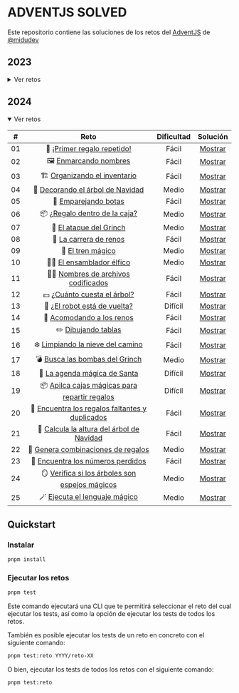 # ADVENTJS SOLVED

Este repositorio contiene las soluciones de los retos del [AdventJS](https://adventjs.dev) de [@midudev](https://twitter.com/midudev)

## 2023

<details>

<summary>Ver retos</summary>

|  #  |                             Reto                             | Dificultad |              Solución               |
| :-: | :----------------------------------------------------------: | :--------: | :---------------------------------: |
| 01  |    🎁 [¡Primer regalo repetido!](2023/reto-01/README.md)     |   Fácil    | [Mostrar](2023/reto-01/solution.ts) |
| 02  |  🏭️ [Ponemos en marcha la fábrica](2023/reto-02/README.md)  |   Fácil    | [Mostrar](2023/reto-02/solution.ts) |
| 03  |        😏 [El elfo travieso](2023/reto-03/README.md)         |   Fácil    | [Mostrar](2023/reto-03/solution.ts) |
| 04  | 😵‍💫 [Dale la vuelta a los paréntesis](2023/reto-04/README.md) |   Medio    | [Mostrar](2023/reto-04/solution.ts) |
| 05  |     🛷 [El CyberTruck de Santa](2023/reto-05/README.md)      |   Medio    | [Mostrar](2023/reto-05/solution.ts) |
| 06  |       🦌 [Los renos a prueba](2023/reto-06/README.md)        |   Fácil    | [Mostrar](2023/reto-06/solution.ts) |
| 07  |        📦️ [Las cajas en 3D](2023/reto-07/README.md)         |   Fácil    | [Mostrar](2023/reto-07/solution.ts) |
| 08  |      🏬 [Ordenando el almacén](2023/reto-08/README.md)       |   Medio    | [Mostrar](2023/reto-08/solution.ts) |
| 09  |        🚦 [Alterna las luces](2023/reto-09/README.md)        |   Fácil    | [Mostrar](2023/reto-09/solution.ts) |
| 10  | 🎄 [Crea tu propio árbol de navidad](2023/reto-10/README.md) |   Fácil    | [Mostrar](2023/reto-10/solution.ts) |
| 11  |      📖 [Los elfos estudiosos](2023/reto-11/README.md)       |   Medio    | [Mostrar](2023/reto-11/solution.ts) |
| 12  |      📷 [¿Es una copia válida?](2023/reto-12/README.md)      |   Medio    | [Mostrar](2023/reto-12/solution.ts) |
| 13  |      ⌚️ [Calculando el tiempo](2023/reto-13/README.md)       |   Fácil    | [Mostrar](2023/reto-13/solution.ts) |
| 14  |         🚨 [Evita la alarma](2023/reto-14/README.md)         |   Medio    | [Mostrar](2023/reto-14/solution.ts) |
| 15  |         ↔️ [Robot autónomo](2023/reto-15/README.md)          |   Medio    | [Mostrar](2023/reto-15/solution.ts) |

</details>

## 2024

<details open>

<summary>Ver retos</summary>

|  #  |                                   Reto                                    | Dificultad |              Solución               |
| :-: | :-----------------------------------------------------------------------: | :--------: | :---------------------------------: |
| 01  |           🎁 [¡Primer regalo repetido!](2024/reto-01/README.md)           |   Fácil    | [Mostrar](2024/reto-01/solution.ts) |
| 02  |              🖼️ [Enmarcando nombres](2024/reto-02/README.md)              |   Fácil    | [Mostrar](2024/reto-02/solution.ts) |
| 03  |          🏗️ [Organizando el inventario](2024/reto-03/README.md)           |   Fácil    | [Mostrar](2024/reto-03/solution.ts) |
| 04  |        🎄 [Decorando el árbol de Navidad](2024/reto-04/README.md)         |   Medio    | [Mostrar](2024/reto-04/solution.ts) |
| 05  |              👞 [Emparejando botas](2024/reto-05/README.md)               |   Fácil    | [Mostrar](2024/reto-05/solution.ts) |
| 06  |         📦️ [¿Regalo dentro de la caja?](2024/reto-06/README.md)          |   Medio    | [Mostrar](2024/reto-06/solution.ts) |
| 07  |             👹 [El ataque del Grinch](2024/reto-07/README.md)             |   Medio    | [Mostrar](2024/reto-07/solution.ts) |
| 08  |             🦌 [La carrera de renos](2024/reto-08/README.md)              |   Fácil    | [Mostrar](2024/reto-08/solution.ts) |
| 09  |                🚂 [El tren mágico](2024/reto-09/README.md)                |   Medio    | [Mostrar](2024/reto-09/solution.ts) |
| 10  |            🧑‍💻 [El ensamblador élfico](2024/reto-10/README.md)             |   Medio    | [Mostrar](2024/reto-10/solution.ts) |
| 11  |       🏴‍☠️ [Nombres de archivos codificados](2024/reto-11/README.md)        |   Fácil    | [Mostrar](2024/reto-11/solution.ts) |
| 12  |           💵 [¿Cuánto cuesta el árbol?](2024/reto-12/README.md)           |   Fácil    | [Mostrar](2024/reto-12/solution.ts) |
| 13  |          🤖 [¿El robot está de vuelta?](2024/reto-13/README.md)           |  Difícil   | [Mostrar](2024/reto-13/solution.ts) |
| 14  |            🦌 [Acomodando a los renos](2024/reto-14/README.md)            |   Fácil    | [Mostrar](2024/reto-14/solution.ts) |
| 15  |               ✏️ [Dibujando tablas](2024/reto-15/README.md)               |   Fácil    | [Mostrar](2024/reto-15/solution.ts) |
| 16  |        ❄️ [Limpiando la nieve del camino](2024/reto-16/README.md)         |   Fácil    | [Mostrar](2024/reto-16/solution.ts) |
| 17  |         💣️ [Busca las bombas del Grinch](2024/reto-17/README.md)         |   Medio    | [Mostrar](2024/reto-17/solution.ts) |
| 18  |          📇 [La agenda mágica de Santa](2024/reto-18/README.md)           |  Difícil   | [Mostrar](2024/reto-18/solution.ts) |
| 19  | 📦️ [Apilca cajas mágicas para repartir regalos](2024/reto-19/README.md)  |  Difícil   | [Mostrar](2024/reto-19/solution.ts) |
| 20  | 🎁 [Encuentra los regalos faltantes y duplicados](2024/reto-20/README.md) |   Fácil    | [Mostrar](2024/reto-20/solution.ts) |
| 21  |    🎄 [Calcula la altura del árbol de Navidad](2024/reto-21/README.md)    |   Fácil    | [Mostrar](2024/reto-21/solution.ts) |
| 22  |       🎁 [Genera combinaciones de regalos](2024/reto-22/README.md)        |   Medio    | [Mostrar](2024/reto-22/solution.ts) |
| 23  |        🔢 [Encuentra los números perdidos](2024/reto-23/README.md)        |   Fácil    | [Mostrar](2024/reto-23/solution.ts) |
| 24  | 🪞 [Verifica si los árboles son espejos mágicos](2024/reto-24/README.md)  |   Medio    | [Mostrar](2024/reto-24/solution.ts) |
| 25  |          🪄 [Ejecuta el lenguaje mágico](2024/reto-25/README.md)          |   Medio    | [Mostrar](2024/reto-25/solution.ts) |

</details>

## Quickstart

### Instalar

```bash
pnpm install
```

### Ejecutar los retos

```bash
pnpm test
```

Este comando ejecutará una CLI que te permitirá seleccionar el reto del cual ejecutar los tests, así como la opción de ejecutar los tests de todos los retos.

También es posible ejecutar los tests de un reto en concreto con el siguiente comando:

```bash
pnpm test:reto YYYY/reto-XX
```

O bien, ejecutar los tests de todos los retos con el siguiente comando:

```bash
pnpm test:reto
```
